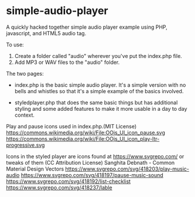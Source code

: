 # simple-audio-player
A quickly hacked together simple audio player example using PHP, javascript, and HTML5 audio tag.

To use: 
1. Create a folder called "audio" wherever you've put the index.php file. 
2. Add MP3 or WAV files to the "audio" folder.

The two pages:
- index.php is the basic simple audio player. It's a simple version with no bells and whistles so that it's a simple example of the basics involved.

- styledplayer.php that does the same basic things but has additional styling and some added features to make it more usable in a day to day context.


Play and pause icons used in index.php.(MIT License)
https://commons.wikimedia.org/wiki/File:OOjs_UI_icon_pause.svg
https://commons.wikimedia.org/wiki/File:OOjs_UI_icon_play-ltr-progressive.svg

Icons in the styled player are icons found at https://www.svgrepo.com/ or tweaks of them (CC Attribution License)
Sanghita Debnath - Common Material Design Vectors
https://www.svgrepo.com/svg/418203/play-music-audio
https://www.svgrepo.com/svg/418197/pause-music-sound
https://www.svgrepo.com/svg/418192/list-checklist
https://www.svgrepo.com/svg/418237/lable
